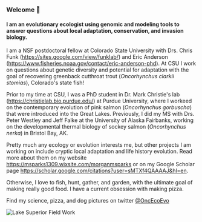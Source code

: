 ### Welcome 👋

#### I am an evolutionary ecologist using genomic and modeling tools to answer questions about local adaptation, conservation, and invasion biology.

I am a NSF postdoctoral fellow at Colorado State University with Drs. Chris Funk (https://sites.google.com/view/funklab/) and Eric Anderson (https://www.fisheries.noaa.gov/contact/eric-anderson-phd). At CSU I work on questions about genetic diversity and potential for adaptation with the goal of recovering greenback cutthroat trout (*Oncorhynchus clarkii stomias*), Colorado's state fish!

Prior to my time at CSU, I was a PhD student in Dr. Mark Christie's lab (https://christielab.bio.purdue.edu/) at Purdue University, where I workeed on the contemporary evolution of pink salmon (*Oncorhynchus gorbuscha*) that were introduced into the Great Lakes. Previously, I did my MS with Drs. Peter Westley and Jeff Falke at the University of Alaska Fairbanks, working on the developmental thermal biology of sockey salmon (*Oncorhynchus nerka*) in Bristol Bay, AK.

Pretty much any ecology or evolution interests me, but other projects I am working on include cryptic local adaptation and life history evolution. Read more about them on my website https://msparks1309.wixsite.com/morganmsparks or on my Google Scholar page https://scholar.google.com/citations?user=sMTXf4QAAAAJ&hl=en.

Otherwise, I love to fish, hunt, gather, and garden, with the ultimate goal of making really good food. I have a current obsession with making pizza.

Find my science, pizza, and dog pictures on twitter [@OncEcoEvo](https://twitter.com/OncEcoEvo)


![Lake Superior Field Work](https://github.com/morgan-sparks/morgan-sparks/blob/main/Photo%20Sep%2017%2C%2011%2051%2045%20AM.jpg)

